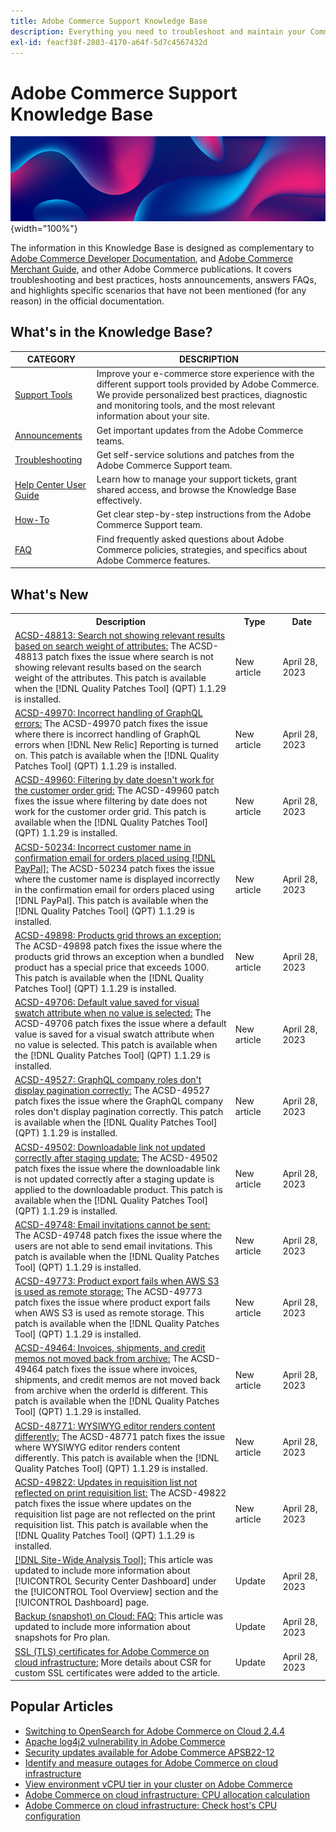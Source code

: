 ```yaml
---
title: Adobe Commerce Support Knowledge Base
description: Everything you need to troubleshoot and maintain your Commerce store.
exl-id: feacf38f-2803-4170-a64f-5d7c4567432d
---
```

# Adobe Commerce Support Knowledge Base

![Knowledge Base homepage](../help/assets/knowledge-base-home-page-cover.jpg){width="100%"}

The information in this Knowledge Base is designed as complementary to [Adobe Commerce Developer Documentation](https://developer.adobe.com/commerce/docs), and [Adobe Commerce Merchant Guide](https://experienceleague.adobe.com/docs/commerce-admin/user-guides/home.html), and other Adobe Commerce publications. It covers troubleshooting and best practices, hosts announcements, answers FAQs, and highlights specific scenarios that have not been mentioned (for any reason) in the official documentation.

## What's in the Knowledge Base?

| CATEGORY | DESCRIPTION | 
| --- | --- |
| [Support Tools](/help/support-tools/overview.md) | Improve your e-commerce store experience with the different support tools provided by Adobe Commerce. We provide personalized best practices, diagnostic and monitoring tools, and the most relevant information about your site. |
| [Announcements](/help/announcements/overview.md) | Get important updates from the Adobe Commerce teams. |
| [Troubleshooting](/help/troubleshooting/overview.md) | Get self-service solutions and patches from the Adobe Commerce Support team. |
| [Help Center User Guide](/help/help-center-guide/help-center/magento-help-center-user-guide.md) | Learn how to manage your support tickets, grant shared access, and browse the Knowledge Base effectively. |
| [How-To](/help/how-to/overview.md) | Get clear step-by-step instructions from the Adobe Commerce Support team. |
| [FAQ](/help/faq/overview.md) | Find frequently asked questions about Adobe Commerce policies, strategies, and specifics about Adobe Commerce features. | 

## What's New

<table style="width:100%">
  <tr>
    <th style="width:70%">Description</th>
    <th style="width:15%">Type</th>
    <th style="width:15%">Date</th>
  </tr>

 <tr>
    <td>
    <a href = "https://experienceleague.adobe.com/docs/commerce-knowledge-base/kb/support-tools/patches/v1-1-29/acsd-48813-search-not-showing-relevant-results-based-on-search-weight-of-attributes.html">ACSD-48813: Search not showing relevant results based on search weight of attributes:</a> The ACSD-48813 patch fixes the issue where search is not showing relevant results based on the search weight of the attributes. This patch is available when the [!DNL Quality Patches Tool] (QPT) 1.1.29 is installed.
    </td>
    <td>New article</td>
    <td> April 28, 2023</td>
  </tr>

  <tr>
    <td>
    <a href = "https://experienceleague.adobe.com/docs/commerce-knowledge-base/kb/support-tools/patches/v1-1-29/acsd-49970-incorrect-handling-of-graphql-errors.html">ACSD-49970: Incorrect handling of GraphQL errors:</a> The ACSD-49970 patch fixes the issue where there is incorrect handling of GraphQL errors when [!DNL New Relic] Reporting is turned on. This patch is available when the [!DNL Quality Patches Tool] (QPT) 1.1.29 is installed.
    </td>
    <td>New article</td>
    <td>April 28, 2023</td>
  </tr>

  <tr>
    <td>
    <a href="https://experienceleague.adobe.com/docs/commerce-knowledge-base/kb/support-tools/patches/v1-1-29/acsd-49960-filtering-by-date-does-not-work-for-customer-order-grid.html">ACSD-49960: Filtering by date doesn't work for the customer order grid:</a> The ACSD-49960 patch fixes the issue where filtering by date does not work for the customer order grid. This patch is available when the [!DNL Quality Patches Tool] (QPT) 1.1.29 is installed.
    </td>
    <td>New article</td>
    <td>April 28, 2023</td>
  </tr>

  <tr>
    <td>
    <a href="https://experienceleague.adobe.com/docs/commerce-knowledge-base/kb/support-tools/patches/v1-1-29/acsd-50234-incorrect-customer-name-in-confirmation-email-for-orders-placed-with-paypal.html">ACSD-50234: Incorrect customer name in confirmation email for orders placed using [!DNL PayPal]:</a> The ACSD-50234 patch fixes the issue where the customer name is displayed incorrectly in the confirmation email for orders placed using [!DNL PayPal]. This patch is available when the [!DNL Quality Patches Tool] (QPT) 1.1.29 is installed.
    </td>
    <td> New article </td>
    <td> April 28, 2023</td>
 </tr>

  <tr>
    <td>
    <a href="https://experienceleague.adobe.com/docs/commerce-knowledge-base/kb/support-tools/patches/v1-1-29/acsd-49898-products-grid-throws-exception-when-special-price-of-bundled-product-exceeds-1000.html">ACSD-49898: Products grid throws an exception:</a> The ACSD-49898 patch fixes the issue where the products grid throws an exception when a bundled product has a special price that exceeds 1000. This patch is available when the [!DNL Quality Patches Tool] (QPT) 1.1.29 is installed.
    </td>
    <td>New article</td>
    <td>April 28, 2023</td>
  </tr>

  <tr>
    <td>
    <a href="https://experienceleague.adobe.com/docs/commerce-knowledge-base/kb/support-tools/patches/v1-1-29/acsd-49706-default-value-saved-for-visual-swatch-attribute-when-no-value-is-selected.html">ACSD-49706: Default value saved for visual swatch attribute when no value is selected:</a> The ACSD-49706 patch fixes the issue where a default value is saved for a visual swatch attribute when no value is selected. This patch is available when the [!DNL Quality Patches Tool] (QPT) 1.1.29 is installed.
    </td>
    <td>New article</td>
    <td>April 28, 2023</td>
  </tr>
  
  <tr>
    <td>
    <a href="https://experienceleague.adobe.com/docs/commerce-knowledge-base/kb/support-tools/patches/v1-1-29/acsd-49527-graphql-company-roles-dont-display-pagination-correctly.html">ACSD-49527: GraphQL company roles don't display pagination correctly:</a> The ACSD-49527 patch fixes the issue where the GraphQL company roles don't display pagination correctly. This patch is available when the [!DNL Quality Patches Tool] (QPT) 1.1.29 is installed.
    </td>
    <td>New article</td>
    <td>April 28, 2023</td>
  </tr>

  <tr>
    <td>
    <a href="https://experienceleague.adobe.com/docs/commerce-knowledge-base/kb/support-tools/patches/v1-1-29/acsd-49502-downloadable-link-not-updated-correctly.html">ACSD-49502: Downloadable link not updated correctly after staging update:</a> The ACSD-49502 patch fixes the issue where the downloadable link is not updated correctly after a staging update is applied to the downloadable product. This patch is available when the [!DNL Quality Patches Tool] (QPT) 1.1.29 is installed.
    </td>
    <td>New article</td>
    <td>April 28, 2023</td>
  </tr>

  <tr>
    <td>
    <a href="https://experienceleague.adobe.com/docs/commerce-knowledge-base/kb/support-tools/patches/v1-1-29/acsd-49748-email-invitations-cannot-be-sent.html">ACSD-49748: Email invitations cannot be sent:</a> The ACSD-49748 patch fixes the issue where the users are not able to send email invitations. This patch is available when the [!DNL Quality Patches Tool] (QPT) 1.1.29 is installed.
    </td>
    <td>New article</td>
    <td>April 28, 2023</td>
  </tr>

  <tr>
    <td>
    <a href="https://experienceleague.adobe.com/docs/commerce-knowledge-base/kb/support-tools/patches/v1-1-29/acsd-49773-product-export-fails-when-aws-s3-is-used-as-remote-storage.html">ACSD-49773: Product export fails when AWS S3 is used as remote storage:</a> The ACSD-49773 patch fixes the issue where product export fails when AWS S3 is used as remote storage. This patch is available when the [!DNL Quality Patches Tool] (QPT) 1.1.29 is installed.
    </td>
    <td>New article</td>
    <td>April 28, 2023</td>
  </tr>

  <tr>
    <td>
    <a href="https://experienceleague.adobe.com/docs/commerce-knowledge-base/kb/support-tools/patches/v1-1-29/acsd-49464-invoices-shipments-credit-memos-not-moved-back-from-archive.html">ACSD-49464: Invoices, shipments, and credit memos not moved back from archive:</a> The ACSD-49464 patch fixes the issue where invoices, shipments, and credit memos are not moved back from archive when the orderId is different. This patch is available when the [!DNL Quality Patches Tool] (QPT) 1.1.29 is installed.
    </td>
    <td>New article</td>
    <td>April 28, 2023</td>
  </tr>

  <tr>
    <td>
    <a href="https://experienceleague.adobe.com/docs/commerce-knowledge-base/kb/support-tools/patches/v1-1-29/acsd-48771-wyswigy-editor-rendering-content-differently.html">ACSD-48771: WYSIWYG editor renders content differently:</a> The ACSD-48771 patch fixes the issue where WYSIWYG editor renders content differently. This patch is available when the [!DNL Quality Patches Tool] (QPT) 1.1.29 is installed.
    </td>
    <td>New article</td>
    <td>April 28, 2023</td>
  </tr>

  <tr>
    <td>
    <a href="https://experienceleague.adobe.com/docs/commerce-knowledge-base/kb/support-tools/patches/v1-1-29/acsd-49822-updates-on-requisition-list-page-not-reflected-on-print.html">ACSD-49822: Updates in requisition list not reflected on print requisition list:</a> The ACSD-49822 patch fixes the issue where updates on the requisition list page are not reflected on the print requisition list. This patch is available when the [!DNL Quality Patches Tool] (QPT) 1.1.29 is installed.
    </td>
    <td>New article</td>
    <td>April 28, 2023</td>
  </tr>

  <tr>
    <td>
    <a href="https://experienceleague.adobe.com/docs/commerce-operations/tools/site-wide-analysis-tool/intro.html">[!DNL Site-Wide Analysis Tool]:</a> This article was updated to include more information about [!UICONTROL Security Center Dashboard] under the [!UICONTROL Tool Overview] section and the [!UICONTROL Dashboard] page.
    </td>
    <td>Update</td>
    <td>April 28, 2023</td>
  </tr>

  <tr>
    <td>
    <a href="https://experienceleague.adobe.com/docs/commerce-knowledge-base/kb/faq/backup-snapshot-on-cloud-faq.html?">Backup (snapshot) on Cloud: FAQ:</a> This article was updated to include more information about snapshots for Pro plan.
    </td>
    <td>Update</td>
    <td>April 28, 2023</td>
  </tr>

  <tr>
    <td>
    <a href="https://experienceleague.adobe.com/docs/commerce-knowledge-base/kb/how-to/ssl-tls-certificates-for-magento-commerce-cloud-faq.html">SSL (TLS) certificates for Adobe Commerce on cloud infrastructure:</a> More details about CSR for custom SSL certificates were added to the article.
    </td>
    <td>Update</td>
    <td>April 28, 2023</td>
  </tr>
</table>

## Popular Articles

* [Switching to OpenSearch for Adobe Commerce on Cloud 2.4.4](/help/announcements/adobe-commerce-announcements/switching-to-opensearch-for-adobe-commerce-on-cloud-2.4.4.md)
* [Apache log4j2 vulnerability in Adobe Commerce](/help/announcements/adobe-commerce-announcements/apache-log4j2-adobe-commerce.md)
* [Security updates available for Adobe Commerce APSB22-12](/help/troubleshooting/known-issues-patches-attached/0-day-vulnerability-patch.md)
* [Identify and measure outages for Adobe Commerce on cloud infrastructure](/help/how-to/general/how-to-identify-outages.md)
* [View environment vCPU tier in your cluster on Adobe Commerce](/help/how-to/general/check-vcpu-using-observation-for-adobe-commerce.md)
* [Adobe Commerce on cloud infrastructure: CPU allocation calculation](/help/how-to/general/magento-commerce-cloud-cpu-allocation-calculation.md)
* [Adobe Commerce on cloud infrastructure: Check host's CPU configuration](/help/how-to/general/magento-commerce-cloud-check-hosts-cpu-configuration.md)
